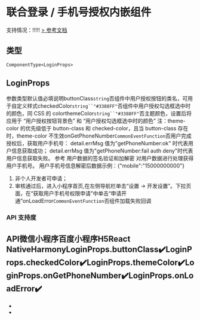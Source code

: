 # 联合登录 / 手机号授权内嵌组件
支持情况：!!!!!
[> 参考文档
](https://smartprogram.baidu.com/docs/develop/component/login/)
## 类型[​](login.html#类型)
```tsx
ComponentType<LoginProps>
```

## LoginProps[​](login.html#loginprops)
参数类型默认值必填说明buttonClass`string`否组件中用户授权按钮的类名，可用于自定义样式checkedColor`string``"#3388FF"`否组件中用户授权勾选框选中时的颜色，同 CSS 的 colorthemeColor`string``"#3388FF"`否主题颜色，设置后将应用于 “用户授权按钮背景色” 和 “用户授权勾选框选中时的颜色”
注：theme-color 的优先级低于 button-class 和 checked-color，且当 button-class 存在时，theme-color 不生效onGetPhoneNumber`CommonEventFunction`否用户完成授权后，获取用户手机号：
detail.errMsg 值为"getPhoneNumber:ok" 时代表用户信息获取成功；
detail.errMsg 值为"getPhoneNumber:fail auth deny"时代表用户信息获取失败。
参考 用户数据的签名验证和加解密 对用户数据进行处理获得用户手机号。
用户手机号信息解密后数据示例：{"mobile":"15000000000"}
1. 非个人开发者可申请；
2. 审核通过后，进入小程序首页,在左侧导航栏单击“设置 -> 开发设置”。下拉页面，在“获取用户手机号权限申请”中单击“申请开通”onLoadError`CommonEventFunction`否组件加载失败回调
### API 支持度[​](login.html#api-支持度)
API微信小程序百度小程序H5React NativeHarmonyLoginProps.buttonClass✔️LoginProps.checkedColor✔️LoginProps.themeColor✔️LoginProps.onGetPhoneNumber✔️LoginProps.onLoadError✔️
- 
- 

-
